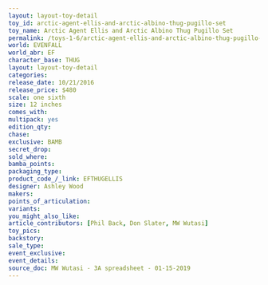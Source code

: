 ```yaml
---
layout: layout-toy-detail 
toy_id: arctic-agent-ellis-and-arctic-albino-thug-pugillo-set
toy_name: Arctic Agent Ellis and Arctic Albino Thug Pugillo Set
permalink: /toys-1-6/arctic-agent-ellis-and-arctic-albino-thug-pugillo-set.html
world: EVENFALL
world_abr: EF
character_base: THUG
layout: layout-toy-detail
categories: 
release_date: 10/21/2016
release_price: $480 
scale: one sixth
size: 12 inches
comes_with: 
multipack: yes
edition_qty: 
chase: 
exclusive: BAMB
secret_drop: 
sold_where: 
bamba_points: 
packaging_type: 
product_code_/_link: EFTHUGELLIS
designer: Ashley Wood
makers: 
points_of_articulation: 
variants: 
you_might_also_like: 
article_contributors: [Phil Back, Don Slater, MW Wutasi]
toy_pics: 
backstory: 
sale_type: 
event_exclusive: 
event_details: 
source_doc: MW Wutasi - 3A spreadsheet - 01-15-2019
---
```

